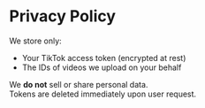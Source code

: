 # Privacy Policy

We store only:
* Your TikTok access token (encrypted at rest)
* The IDs of videos we upload on your behalf

We **do not** sell or share personal data.  
Tokens are deleted immediately upon user request.
